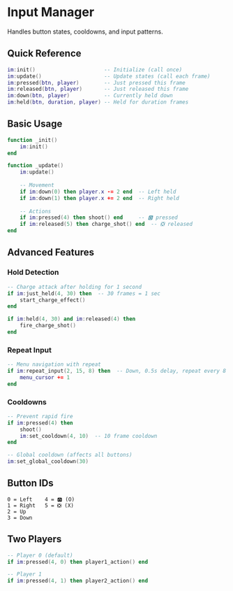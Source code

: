 # Input Manager

Handles button states, cooldowns, and input patterns.

## Quick Reference

```lua
im:init()                      -- Initialize (call once)
im:update()                    -- Update states (call each frame)
im:pressed(btn, player)        -- Just pressed this frame
im:released(btn, player)       -- Just released this frame
im:down(btn, player)           -- Currently held down
im:held(btn, duration, player) -- Held for duration frames
```

## Basic Usage

```lua
function _init()
    im:init()
end

function _update()
    im:update()
    
    -- Movement
    if im:down(0) then player.x -= 2 end  -- Left held
    if im:down(1) then player.x += 2 end  -- Right held
    
    -- Actions
    if im:pressed(4) then shoot() end     -- 🅾️ pressed
    if im:released(5) then charge_shot() end  -- ❎ released
end
```

## Advanced Features

### Hold Detection
```lua
-- Charge attack after holding for 1 second
if im:just_held(4, 30) then  -- 30 frames = 1 sec
    start_charge_effect()
end

if im:held(4, 30) and im:released(4) then
    fire_charge_shot()
end
```

### Repeat Input
```lua
-- Menu navigation with repeat
if im:repeat_input(2, 15, 8) then  -- Down, 0.5s delay, repeat every 8 frames
    menu_cursor += 1
end
```

### Cooldowns
```lua
-- Prevent rapid fire
if im:pressed(4) then
    shoot()
    im:set_cooldown(4, 10)  -- 10 frame cooldown
end

-- Global cooldown (affects all buttons)
im:set_global_cooldown(30)
```

## Button IDs

```
0 = Left    4 = 🅾️ (O)
1 = Right   5 = ❎ (X)
2 = Up
3 = Down
```

## Two Players

```lua
-- Player 0 (default)
if im:pressed(4, 0) then player1_action() end

-- Player 1
if im:pressed(4, 1) then player2_action() end
